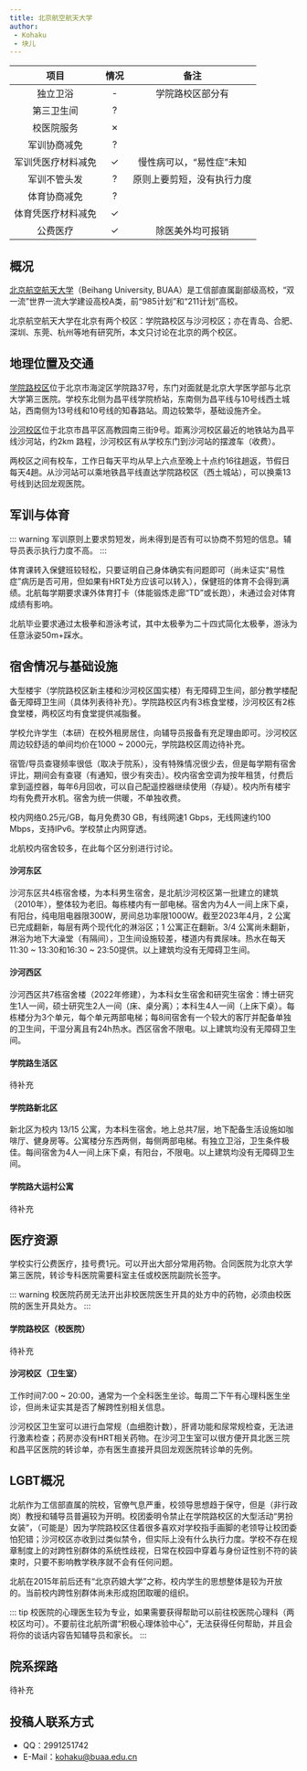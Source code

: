 ```yaml
---
title: 北京航空航天大学
author: 
 - Kohaku
 - 块儿
---
```


|    项目     |   情况    |      备注       |
|:---------:|:-------:|:-------------:|
|   独立卫浴    |    -    |   学院路校区部分有    |
|   第三卫生间   |    ?    ||
|   校医院服务   |    ✗    ||
|  军训协商减免   |    ?    ||
| 军训凭医疗材料减免 |    ✓     | 慢性病可以，“易性症”未知 |
|  军训不管头发   |    ?    | 原则上要剪短，没有执行力度 |
|  体育协商减免   |    ?    ||
| 体育凭医疗材料减免 |    ✓    ||
|   公费医疗    |    ✓    |   除医美外均可报销    |

## 概况

[北京航空航天大学](https://buaa.edu.cn)（Beihang University, BUAA）是工信部直属副部级高校，“双一流”世界一流大学建设高校A类，前“985计划”和“211计划”高校。

北京航空航天大学在北京有两个校区：学院路校区与沙河校区；亦在青岛、合肥、深圳、东莞、杭州等地有研究所，本文只讨论在北京的两个校区。

## 地理位置及交通

[学院路校区](https://amap.com/place/B000A830XU)位于北京市海淀区学院路37号，东门对面就是北京大学医学部与北京大学第三医院。学校东北侧为昌平线学院桥站，东南侧为昌平线与10号线西土城站，西南侧为13号线和10号线的知春路站。周边较繁华，基础设施齐全。

[沙河校区](https://amap.com/place/B000A87JYS)位于北京市昌平区高教园南三街9号。距离沙河校区最近的地铁站为昌平线沙河站，约2km 路程，沙河校区有从学校东门到沙河站的摆渡车（收费）。

两校区之间有校车，工作日每天平均从早上六点至晚上十点约16往趟返，节假日每天4趟。从沙河站可以乘地铁昌平线直达学院路校区（西土城站），可以换乘13号线到达回龙观医院。

## 军训与体育

::: warning
军训原则上要求剪短发，尚未得到是否有可以协商不剪短的信息。辅导员表示执行力度不高。
:::

体育课转入保健班较轻松，只要证明自己身体确实有问题即可（尚未证实“易性症”病历是否可用，但如果有HRT处方应该可以转入），保健班的体育不会得到满绩。北航每学期要求课外体育打卡（体能锻炼走廊“TD”或长跑），未通过会对体育成绩有影响。

北航毕业要求通过太极拳和游泳考试，其中太极拳为二十四式简化太极拳，游泳为任意泳姿50m+踩水。

## 宿舍情况与基础设施

大型楼宇（学院路校区新主楼和沙河校区国实楼）有无障碍卫生间，部分教学楼配备无障碍卫生间（具体列表待补充）。学院路校区内有3栋食堂楼，沙河校区有2栋食堂楼，两校区均有食堂提供减脂餐。

学校允许学生（本研）在校外租房居住，向辅导员报备有充足理由即可。沙河校区周边较舒适的单间均价在1000 ~ 2000元，学院路校区周边待补充。

宿管/导员查寝频率很低（取决于院系），没有特殊情况很少去，但是每学期有宿舍评比，期间会有查寝（有通知，很少有突击）。校内宿舍空调为按年租赁，付费后拿到遥控器，每年6月回收，可以自己配遥控器继续使用（存疑）。校内所有楼宇均有免费开水机。宿舍为统一供暖，不单独收费。

校内网络0.25元/GB，每月免费30 GB，有线网速1 Gbps，无线网速约100 Mbps，支持IPv6。学校禁止内网穿透。

北航校内宿舍较多，在此每个区分别进行讨论。

#### 沙河东区

沙河东区共4栋宿舍楼，为本科男生宿舍，是北航沙河校区第一批建立的建筑（2010年），整体较为老旧。每栋楼内有一部电梯。宿舍内为4人一间上床下桌，有阳台，纯电阻电器限300W，房间总功率限1000W。截至2023年4月，2 公寓已完成翻新，每层有两个现代化的淋浴区；1 公寓正在翻新。3/4 公寓尚未翻新，淋浴为地下大澡堂（有隔间），卫生间设施较差，楼道内有粪尿味。热水在每天11:30 ~ 13:30和16:30 ~ 23:50提供。以上建筑均没有无障碍卫生间。

#### 沙河西区

沙河西区共7栋宿舍楼（2022年修建），为本科女生宿舍和研究生宿舍：博士研究生1人一间，硕士研究生2人一间（床、桌分离）；本科生4人一间（上床下桌）。每栋楼分为3个单元，每个单元两部电梯；每8间宿舍有一个较大的客厅并配备单独的卫生间，干湿分离且有24h热水。西区宿舍不限电。以上建筑均没有无障碍卫生间。

#### 学院路生活区

待补充

#### 学院路新北区

新北区为校内 13/15 公寓，为本科生宿舍。地上总共7层，地下配备生活设施如咖啡厅、健身房等。公寓楼分东西两侧，每侧两部电梯。有独立卫浴，卫生条件极佳。每间宿舍为4人一间上床下桌，有阳台，不限电。以上建筑均没有无障碍卫生间。

#### 学院路大运村公寓

待补充

## 医疗资源

学校实行公费医疗，挂号费1元。可以开出大部分常用药物。合同医院为北京大学第三医院，转诊专科医院需要科室主任或校医院副院长签字。

::: warning
校医院药房无法开出非校医院医生开具的处方中的药物，必须由校医院的医生开具处方。
:::

#### 学院路校区（校医院）

待补充

#### 沙河校区（卫生室）

工作时间7:00 ~ 20:00，通常为一个全科医生坐诊。每周二下午有心理科医生坐诊，但尚未证实其是否了解跨性别相关信息。

沙河校区卫生室可以进行血常规（血细胞计数），肝肾功能和尿常规检查，无法进行激素检查；药房亦没有HRT相关药物。在沙河卫生室可以很方便开具北医三院和昌平区医院的转诊单，亦有医生直接开具回龙观医院转诊单的先例。

## LGBT概况

北航作为工信部直属的院校，官僚气息严重，校领导思想趋于保守，但是（非行政岗）教授和辅导员普遍较为开明。校团委明令禁止在学院路校区的大型活动“男扮女装”，（可能是）因为学院路校区住着很多喜欢对学校指手画脚的老领导让校团委怕犯错；沙河校区亦收到过类似禁令，但实际上没有什么执行力度。学校不存在规章制度上的对跨性别群体的系统性歧视，日常在校园中穿着与身份证性别不符的装束时，只要不影响教学秩序就不会有任何问题。

北航在2015年前后还有“北京药娘大学”之称，校内学生的思想整体是较为开放的。当前校内跨性别群体尚未形成抱团取暖的组织。

::: tip
校医院的心理医生较为专业，如果需要获得帮助可以前往校医院心理科（两校区均可）。不要前往北航所谓“积极心理体验中心”，无法获得任何帮助，并且会将你的谈话内容告知辅导员和家长。
:::

## 院系探路

待补充

## 投稿人联系方式

- QQ：2991251742
- E-Mail：<kohaku@buaa.edu.cn>
